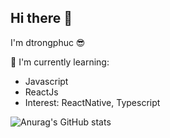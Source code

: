 <!--
**dtrongphuc/dtrongphuc** is a ✨ _special_ ✨ repository because its `README.md` (this file) appears on your GitHub profile.
!-->

## Hi there 👋

I'm dtrongphuc 😎  
  
📃 I'm currently learning:

- Javascript
- ReactJs
- Interest: ReactNative, Typescript

![Anurag's GitHub stats](https://github-readme-stats.vercel.app/api?username=dtrongphuc&hide=stars,issues)

